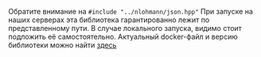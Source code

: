 Обратите внимание на `#include "../nlohmann/json.hpp"`
При запуске на наших серверах эта библиотека гарантированно лежит по представленному пути.
В случае локального запуска, видимо стоит подложить её самостоятельно.
Актуальный docker-файл и версию библиотеки можно найти  [здесь](https://github.com/MailRuChamps/miniaicups/tree/master/agario/dockers/cpp11)
